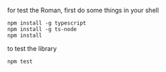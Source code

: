 for test the Roman, first do some things in your shell

```shell
npm install -g typescript
npm install -g ts-node
npm install
```

to test the library
```shell
npm test
```

